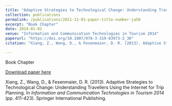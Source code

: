 ```yaml
---
title: "Adaptive Strategies to Technological Change: Understanding Travellers Using the Internet for Trip Planning"
collection: publications
permalink: /publications/2021-11-01-paper-title-number-ja50
excerpt: "Book Chapter"
date: 2014-01-01
venue: "Information and Communication Technologies in Tourism 2014"
paperurl: "https://doi.org/10.1007/978-3-319-03973-2_30"
citation: "Xiang, Z., Wang, D., & Fesenmaier, D. R. (2013). Adaptive Strategies to Technological Change: Understanding Travellers Using the Internet for Trip Planning. In <i>Information and Communication Technologies in Tourism 2014</i> (pp. 411-423). Springer International Publishing."

---
```

Book Chapter

[Download paper here](https://doi.org/10.1007/978-3-319-03973-2_30)

Xiang, Z., Wang, D., & Fesenmaier, D. R. (2013). Adaptive Strategies to Technological Change: Understanding Travellers Using the Internet for Trip Planning. In <i>Information and Communication Technologies in Tourism 2014</i> (pp. 411-423). Springer International Publishing. 
